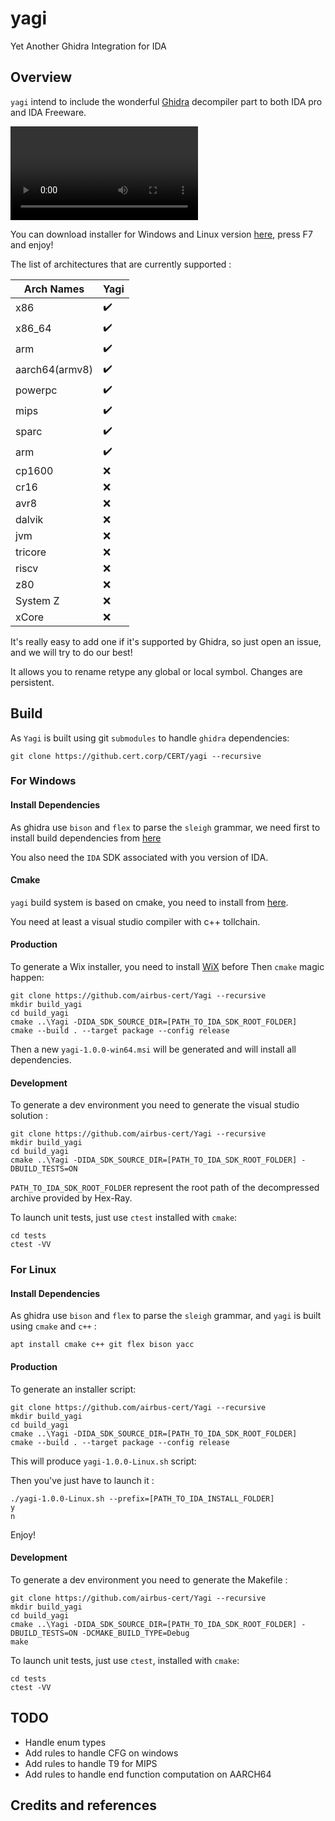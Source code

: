 # yagi
Yet Another Ghidra Integration for IDA

## Overview

`yagi` intend to include the wonderful [Ghidra](https://github.com/NationalSecurityAgency/ghidra) decompiler part to both IDA pro and IDA Freeware.

![Exemple of Yagi](.img/yagi.webm)

You can download installer for Windows and Linux version [here](https://github.com/airbus-cert/Yagi/releases), press F7 and enjoy!

The list of architectures that are currently supported :

|Arch Names|Yagi|
|----------|-----------|
|x86|✔️|
|x86_64|✔️|
|arm|✔️|
|aarch64(armv8)|✔️|
|powerpc|✔️|
|mips|✔️|
|sparc|✔️|
|arm|✔️|
|cp1600|❌|
|cr16|❌|
|avr8|❌|
|dalvik|❌|
|jvm|❌|
|tricore|❌|
|riscv|❌|
|z80|❌|
|System Z|❌|
|xCore|❌|

It's really easy to add one if it's supported by Ghidra, so just open an issue, and we will try to do our best!

It allows you to rename retype any global or local symbol. Changes are persistent.

## Build

As `Yagi` is built using git `submodules` to handle `ghidra` dependencies:
```
git clone https://github.cert.corp/CERT/yagi --recursive
```

### For Windows

#### Install Dependencies

As ghidra use `bison` and `flex` to parse  the `sleigh` grammar, we need first to install build dependencies from [here](https://github.com/lexxmark/winflexbison/releases/tag/v2.5.24)

You also need the `IDA` SDK associated with you version of IDA.

#### Cmake

`yagi` build system is based on cmake, you need to install from [here](https://github.com/Kitware/CMake/releases/download/v3.20.4/cmake-3.20.4-windows-x86_64.msi).

You need at least a visual studio compiler with c++ tollchain.

#### Production

To generate a Wix installer, you need to install [WiX](http://wixtoolset.org/releases/v3.11.1/stable) before
Then `cmake` magic happen:

```
git clone https://github.com/airbus-cert/Yagi --recursive
mkdir build_yagi
cd build_yagi
cmake ..\Yagi -DIDA_SDK_SOURCE_DIR=[PATH_TO_IDA_SDK_ROOT_FOLDER]
cmake --build . --target package --config release
```

Then a new `yagi-1.0.0-win64.msi` will be generated and will install all dependencies.

#### Development

To generate a dev environment you need to generate the visual studio solution :

```
git clone https://github.com/airbus-cert/Yagi --recursive
mkdir build_yagi
cd build_yagi
cmake ..\Yagi -DIDA_SDK_SOURCE_DIR=[PATH_TO_IDA_SDK_ROOT_FOLDER] -DBUILD_TESTS=ON
```

`PATH_TO_IDA_SDK_ROOT_FOLDER` represent the root path of the decompressed archive provided by Hex-Ray. 

To launch unit tests, just use `ctest` installed with `cmake`:

```
cd tests
ctest -VV
```

### For Linux

#### Install Dependencies

As ghidra use `bison` and `flex` to parse  the `sleigh` grammar, and `yagi` is built using `cmake` and `c++` :

```
apt install cmake c++ git flex bison yacc
```

#### Production

To generate an installer script:

```
git clone https://github.com/airbus-cert/Yagi --recursive
mkdir build_yagi
cd build_yagi
cmake ..\Yagi -DIDA_SDK_SOURCE_DIR=[PATH_TO_IDA_SDK_ROOT_FOLDER]
cmake --build . --target package --config release
```

This will produce `yagi-1.0.0-Linux.sh` script:

Then you've just have to launch it :

```
./yagi-1.0.0-Linux.sh --prefix=[PATH_TO_IDA_INSTALL_FOLDER]
y
n
```

Enjoy!

#### Development

To generate a dev environment you need to generate the Makefile :

```
git clone https://github.com/airbus-cert/Yagi --recursive
mkdir build_yagi
cd build_yagi
cmake ..\Yagi -DIDA_SDK_SOURCE_DIR=[PATH_TO_IDA_SDK_ROOT_FOLDER] -DBUILD_TESTS=ON -DCMAKE_BUILD_TYPE=Debug
make
```

To launch unit tests, just use `ctest`, installed with `cmake`:

```
cd tests
ctest -VV
```

## TODO

* Handle enum types
* Add rules to handle CFG on windows
* Add rules to handle T9 for MIPS
* Add rules to handle end function computation on AARCH64

## Credits and references

